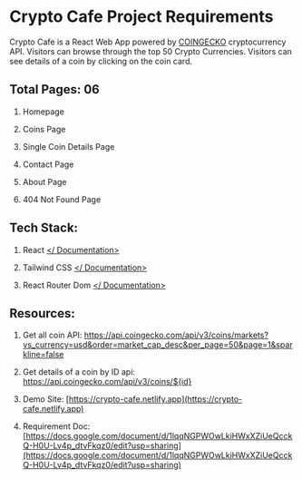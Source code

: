 
# Crypto Cafe Project Requirements


  

Crypto Cafe is a React Web App powered by [COINGECKO](https://www.coingecko.com/en/api/documentation) cryptocurrency API. Visitors can browse through the top 50 Crypto Currencies. Visitors can see details of a coin by clicking on the coin card.

  

## Total Pages: 06

1.  Homepage
    
2.  Coins Page
    
3.  Single Coin Details Page
    
4.  Contact Page
    
5.  About Page
    
6.  404 Not Found Page
    

  
  

## Tech Stack:

1.  React [</ Documentation>](https://reactjs.org/docs/getting-started.html)
    
2.  Tailwind CSS [</ Documentation>](https://tailwindcss.com/docs/installation)
    
3.  React Router Dom [</ Documentation>](https://reactrouter.com/docs/en/v6/getting-started/overview)
    

  
  

## Resources:

1.  Get all coin API: https://api.coingecko.com/api/v3/coins/markets?vs_currency=usd&order=market_cap_desc&per_page=50&page=1&sparkline=false
    
2.  Get details of a coin by ID api: https://api.coingecko.com/api/v3/coins/${id}
    

3. Demo Site: [https://crypto-cafe.netlify.app](https://crypto-cafe.netlify.app)

4. Requirement Doc: [https://docs.google.com/document/d/1lqqNGPWOwLkiHWxXZiUeQcckQ-H0U-Lv4p_dtvFkqz0/edit?usp=sharing](https://docs.google.com/document/d/1lqqNGPWOwLkiHWxXZiUeQcckQ-H0U-Lv4p_dtvFkqz0/edit?usp=sharing)
